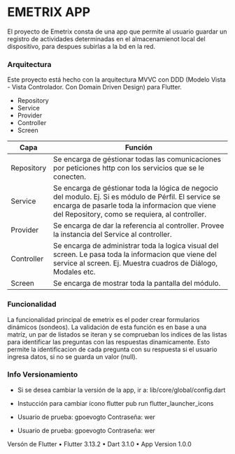 # EMETRIX APP
El proyecto de Emetrix consta de una app que permite al usuario guardar un registro de actividades determinadas en el almacenamienot local del dispositivo, para despues 
subirlas a la bd en la red. 

### Arquitectura

Este proyecto está hecho con la arquitectura MVVC con DDD (Modelo Vista - Vista Controlador. Con Domain Driven Design) para Flutter.

- Repository
- Service
- Provider
- Controller
- Screen

| Capa | Función |
| ------ | ------ |
| Repository | Se encarga de géstionar todas las comunicaciones por peticiones http con los servicios que se le conecten. |
| Service | Se encarga de géstionar toda la lógica de negocio del modulo. Ej. Si es módulo de Pérfil. El service se encarga de pasarle toda la informacion que viene del Repository, como se requiera, al controller.
| Provider | Se encarga de dar la referencia al controller. Provee la instancia del Service al controller.|
| Controller | Se encarga de administrar toda la logica visual del screen. Le pasa toda la informacion que viene del service al screen. Ej. Muestra cuadros de Diálogo, Modales etc. |
| Screen | Se encarga de mostrar toda la pantalla del módulo.  |

### Funcionalidad

La funcionalidad principal de emetrix es el poder crear formularios dinámicos (sondeos). La validación de esta función es en base a una matríz, un par de listados se iteran y se comprueban los indices de las listas para identificar las preguntas con las respuestas dinamicamente. Esto permite la identificacion de cada pregunta con su respuesta si el usuario ingresa datos, si no se guarda un valor (null). 


### Info Versionamiento

- Si se desea cambiar la versión de la app, ir a:
lib/core/global/config.dart

- Instucción para cambiar ícono
flutter pub run flutter_launcher_icons

- Usuario de prueba: gpoevogto
Contraseña: wer

- Usuario de prueba: gpoevogto
Contraseña: wer


 Versón de Flutter
• Flutter 3.13.2 
• Dart 3.1.0 
• App Version 1.0.0
